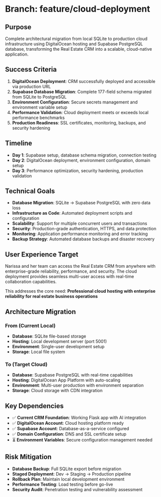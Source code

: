 # Branch: feature/cloud-deployment

## Purpose
Complete architectural migration from local SQLite to production cloud infrastructure using DigitalOcean hosting and Supabase PostgreSQL database, transforming the Real Estate CRM into a scalable, cloud-native application.

## Success Criteria
1. **DigitalOcean Deployment**: CRM successfully deployed and accessible via production URL
2. **Supabase Database Migration**: Complete 177-field schema migrated from SQLite to PostgreSQL  
3. **Environment Configuration**: Secure secrets management and environment variable setup
4. **Performance Validation**: Cloud deployment meets or exceeds local performance benchmarks
5. **Production Readiness**: SSL certificates, monitoring, backups, and security hardening

## Timeline
- **Day 1**: Supabase setup, database schema migration, connection testing
- **Day 2**: DigitalOcean deployment, environment configuration, domain setup  
- **Day 3**: Performance optimization, security hardening, production validation

## Technical Goals
- **Database Migration**: SQLite → Supabase PostgreSQL with zero data loss
- **Infrastructure as Code**: Automated deployment scripts and configuration
- **Scalability**: Support for multiple concurrent users and transactions
- **Security**: Production-grade authentication, HTTPS, and data protection
- **Monitoring**: Application performance monitoring and error tracking
- **Backup Strategy**: Automated database backups and disaster recovery

## User Experience Target
Narissa and her team can access the Real Estate CRM from anywhere with enterprise-grade reliability, performance, and security. The cloud deployment provides seamless multi-user access with real-time collaboration capabilities.

This addresses the core need: **Professional cloud hosting with enterprise reliability for real estate business operations**

## Architecture Migration

### From (Current Local)
- **Database**: SQLite file-based storage
- **Hosting**: Local development server (port 5001)
- **Environment**: Single-user development setup
- **Storage**: Local file system

### To (Target Cloud)
- **Database**: Supabase PostgreSQL with real-time capabilities
- **Hosting**: DigitalOcean App Platform with auto-scaling
- **Environment**: Multi-user production with environment separation
- **Storage**: Cloud storage with CDN integration

## Key Dependencies
- ✅ **Current CRM Foundation**: Working Flask app with AI integration
- ✅ **DigitalOcean Account**: Cloud hosting platform ready
- ✅ **Supabase Account**: Database-as-a-service configured
- ✅ **Domain Configuration**: DNS and SSL certificate setup
- ⏳ **Environment Variables**: Secure configuration management needed

## Risk Mitigation
- **Database Backup**: Full SQLite export before migration
- **Staged Deployment**: Dev → Staging → Production pipeline
- **Rollback Plan**: Maintain local development environment
- **Performance Testing**: Load testing before go-live
- **Security Audit**: Penetration testing and vulnerability assessment